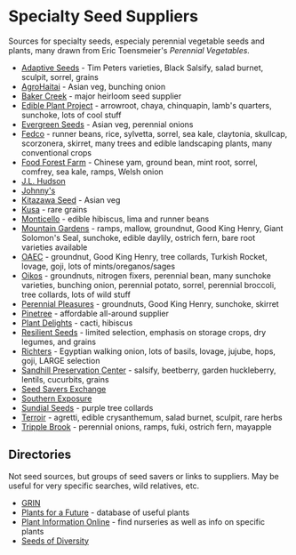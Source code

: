 # Specialty Seed Suppliers

Sources for specialty seeds, especialy perennial vegetable seeds and plants, many drawn from Eric Toensmeier's *Perennial Vegetables.*

- [Adaptive Seeds](https://www.adaptiveseeds.com/) - Tim Peters varieties, Black Salsify, salad burnet, sculpit, sorrel, grains
- [AgroHaitai](http://agrohaitai.com/) - Asian veg, bunching onion
- [Baker Creek](http://www.rareseeds.com) - major heirloom seed supplier
- [Edible Plant Project](http://edibleplantproject.org/) - arrowroot, chaya, chinquapin, lamb's quarters, sunchoke, lots of cool stuff
- [Evergreen Seeds](http://evergreenseeds.com/) - Asian veg, perennial onions
- [Fedco](https://www.fedcoseeds.com/) - runner beans, rice, sylvetta, sorrel, sea kale, claytonia, skullcap, scorzonera, skirret, many trees and edible landscaping plants, many conventional crops
- [Food Forest Farm](http://www.foodforestfarm.com/) - Chinese yam, ground bean, mint root, sorrel, comfrey, sea kale, ramps, Welsh onion
- [J.L. Hudson](http://jlhudsonseeds.net/)
- [Johnny's](https://www.johnnyseeds.com/)
- [Kitazawa Seed](https://www.kitazawaseed.com/) - Asian veg
- [Kusa](http://www.ancientcerealgrains.org/) - rare grains
- [Monticello](https://www.monticelloshop.org/) - edible hibiscus, lima and runner beans
- [Mountain Gardens](https://www.mountaingardensherbs.com/) - ramps, mallow, groundnut, Good King Henry, Giant Solomon's Seal, sunchoke, edible daylily, ostrich fern, bare root varieties available
- [OAEC](https://oaec.org/) - groundnut, Good King Henry, tree collards, Turkish Rocket, lovage, goji, lots of mints/oreganos/sages 
- [Oikos](https://oikostreecrops.com/) - groundnuts, nitrogen fixers, perennial bean, many sunchoke varieties, bunching onion, perennial potato, sorrel, perennial broccoli, tree collards, lots of wild stuff
- [Perennial Pleasures](http://perennialpleasures.net/) - groundnuts, Good King Henry, sunchoke, skirret
- [Pinetree](https://www.superseeds.com/) - affordable all-around supplier
- [Plant Delights](https://www.plantdelights.com/) - cacti, hibiscus
- [Resilient Seeds](http://www.resilient-seeds.com) - limited selection, emphasis on storage crops, dry legumes, and grains
- [Richters](https://www.richters.com/) - Egyptian walking onion, lots of basils, lovage, jujube, hops, goji, LARGE selection
- [Sandhill Preservation Center](https://www.sandhillpreservation.com/beetberry) - salsify, beetberry, garden huckleberry, lentils, cucurbits, grains
- [Seed Savers Exchange](http://www.seedsavers.org)
- [Southern Exposure](http://www.southernexposure.com/)
- [Sundial Seeds](https://www.sundialseed.com/) - purple tree collards
- [Terroir](https://underwoodgardens.com/) - agretti, edible crysanthemum, salad burnet, sculpit, rare herbs
- [Tripple Brook](https://tripplebrookfarm.com/tbf/man/general/home.shtml) - perennial onions, ramps, fuki, ostrich fern, mayapple

## Directories

Not seed sources, but groups of seed savers or links to suppliers. May be useful for very specific searches, wild relatives, etc.

- [GRIN](https://www.ars-grin.gov/npgs/index.html)
- [Plants for a Future](https://pfaf.org/user/Default.aspx) - database of useful plants
- [Plant Information Online](https://plantinfo.umn.edu/) - find nurseries as well as info on specific plants
- [Seeds of Diversity](https://seeds.ca/)
